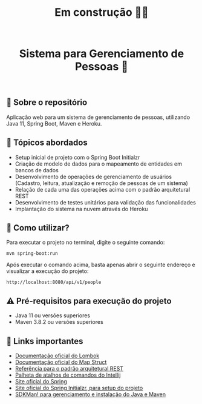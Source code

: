 <h1 align="center">
Em construção 👷‍♂️
</h1>
<br>
<h1 align="center">
Sistema para Gerenciamento de Pessoas 🤵
</h1>
<br>

## 💬 Sobre o repositório

Aplicação web para um sistema de gerenciamento de pessoas, utilizando Java 11, Spring Boot, Maven e Heroku.

## 📑 Tópicos abordados

* Setup inicial de projeto com o Spring Boot Initialzr
* Criação de modelo de dados para o mapeamento de entidades em bancos de dados
* Desenvolvimento de operações de gerenciamento de usuários (Cadastro, leitura, atualização e remoção de pessoas de um sistema)
* Relação de cada uma das operações acima com o padrão arquitetural REST
* Desenvolvimento de testes unitários para validação das funcionalidades
* Implantação do sistema na nuvem através do Heroku

## 📌 Como utilizar?

Para executar o projeto no terminal, digite o seguinte comando:

```shell script
mvn spring-boot:run 
```

Após executar o comando acima, basta apenas abrir o seguinte endereço e visualizar a execução do projeto:

```
http://localhost:8080/api/v1/people
```

## ⚠ Pré-requisitos para execução do projeto

* Java 11 ou versões superiores
* Maven 3.8.2 ou versões superiores

## 🧠 Links importantes

* [Documentação oficial do Lombok](https://projectlombok.org/)
* [Documentação oficial do Map Struct](https://mapstruct.org/)
* [Referência para o padrão arquitetural REST](https://restfulapi.net/)
* [Palheta de atalhos de comandos do Intellij](https://resources.jetbrains.com/storage/products/intellij-idea/docs/IntelliJIDEA_ReferenceCard.pdf)
* [Site oficial do Spring](https://spring.io/)
* [Site oficial do Spring Initialzr, para setup do projeto](https://start.spring.io/)
* [SDKMan! para gerenciamento e instalação do Java e Maven](https://sdkman.io/)
